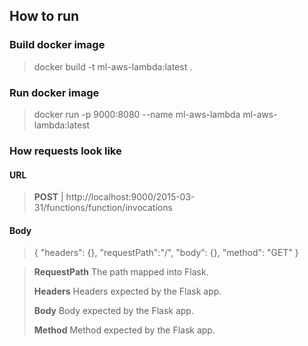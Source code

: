 ## How to run

### Build docker image

> docker build -t ml-aws-lambda:latest .
 
### Run docker image

> docker run -p 9000:8080 --name ml-aws-lambda ml-aws-lambda:latest

### How requests look like

#### URL

> **POST** | http://localhost:9000/2015-03-31/functions/function/invocations

#### Body

> {
	"headers": {}, 
	"requestPath":"/", 
	"body": {}, 
	"method": "GET"
}

> **RequestPath** The path mapped into Flask.
> 
> **Headers** Headers expected by the Flask app.
> 
> **Body** Body expected by the Flask app.
> 
> **Method** Method expected by the Flask app.

